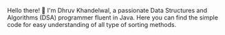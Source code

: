 Hello there! 👋 I'm Dhruv Khandelwal, a passionate Data Structures and Algorithms (DSA) programmer fluent in Java. Here you can find the simple code for easy understanding of all type of sorting methods.
